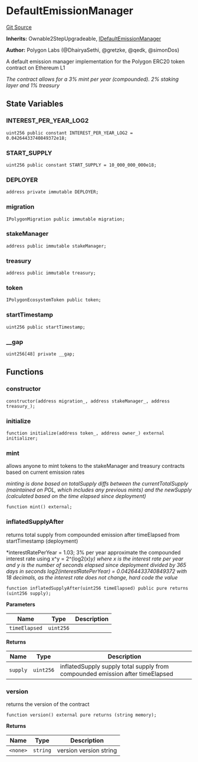 # DefaultEmissionManager
[Git Source](https://github.com/0xPolygon/pol-token/blob/59aa38c99af46d3b365ecc8a7e9d0765591960b9/src/DefaultEmissionManager.sol)

**Inherits:**
Ownable2StepUpgradeable, [IDefaultEmissionManager](/src/interfaces/IDefaultEmissionManager.sol/interface.IDefaultEmissionManager.md)

**Author:**
Polygon Labs (@DhairyaSethi, @gretzke, @qedk, @simonDos)

A default emission manager implementation for the Polygon ERC20 token contract on Ethereum L1

*The contract allows for a 3% mint per year (compounded). 2% staking layer and 1% treasury*


## State Variables
### INTEREST_PER_YEAR_LOG2

```solidity
uint256 public constant INTEREST_PER_YEAR_LOG2 = 0.04264433740849372e18;
```


### START_SUPPLY

```solidity
uint256 public constant START_SUPPLY = 10_000_000_000e18;
```


### DEPLOYER

```solidity
address private immutable DEPLOYER;
```


### migration

```solidity
IPolygonMigration public immutable migration;
```


### stakeManager

```solidity
address public immutable stakeManager;
```


### treasury

```solidity
address public immutable treasury;
```


### token

```solidity
IPolygonEcosystemToken public token;
```


### startTimestamp

```solidity
uint256 public startTimestamp;
```


### __gap

```solidity
uint256[48] private __gap;
```


## Functions
### constructor


```solidity
constructor(address migration_, address stakeManager_, address treasury_);
```

### initialize


```solidity
function initialize(address token_, address owner_) external initializer;
```

### mint

allows anyone to mint tokens to the stakeManager and treasury contracts based on current emission rates

*minting is done based on totalSupply diffs between the currentTotalSupply (maintained on POL, which includes any previous mints) and the newSupply (calculated based on the time elapsed since deployment)*


```solidity
function mint() external;
```

### inflatedSupplyAfter

returns total supply from compounded emission after timeElapsed from startTimestamp (deployment)

*interestRatePerYear = 1.03; 3% per year
approximate the compounded interest rate using x^y = 2^(log2(x)*y)
where x is the interest rate per year and y is the number of seconds elapsed since deployment divided by 365 days in seconds
log2(interestRatePerYear) = 0.04264433740849372 with 18 decimals, as the interest rate does not change, hard code the value*


```solidity
function inflatedSupplyAfter(uint256 timeElapsed) public pure returns (uint256 supply);
```
**Parameters**

|Name|Type|Description|
|----|----|-----------|
|`timeElapsed`|`uint256`||

**Returns**

|Name|Type|Description|
|----|----|-----------|
|`supply`|`uint256`|inflatedSupply supply total supply from compounded emission after timeElapsed|


### version

returns the version of the contract


```solidity
function version() external pure returns (string memory);
```
**Returns**

|Name|Type|Description|
|----|----|-----------|
|`<none>`|`string`|version version string|


